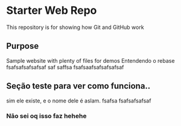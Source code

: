 # Starter Web Repo

This repository is for showing how Git and GitHub work

## Purpose

Sample website with plenty of files for demos
Entendendo o rebase
fsafsafsafsafsaf
saf
saffsa
fsafsaafsafsafsafsaf

## Seção teste para ver como funciona..

sim ele existe, e o nome dele é aslam. fsafsa fsafsafsafsaf

### Não sei oq isso faz hehehe